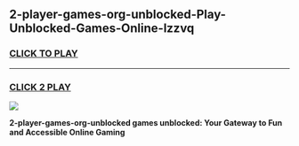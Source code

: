 
## 2-player-games-org-unblocked-Play-Unblocked-Games-Online-lzzvq
<h3>
<a href="https://premium76.site?title=2-player-games-org-unblocked&ref=24A">CLICK TO PLAY</a></h3>
<hr>

<h3>
<a href="https://premium76.site?title=2-player-games-org-unblocked&ref=24A">CLICK 2 PLAY</a>
  
</h3>

<a href="https://premium76.site?title=2-player-games-org-unblocked&ref=24A"><img src="https://clearcache.store/games.png"></a>


**2-player-games-org-unblocked games unblocked: Your Gateway to Fun and Accessible Online Gaming**
